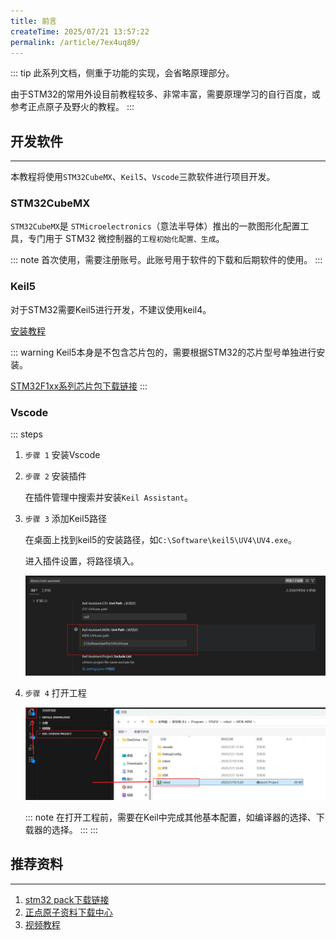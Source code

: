 ```yaml
---
title: 前言
createTime: 2025/07/21 13:57:22
permalink: /article/7ex4uq89/
---
```


::: tip
此系列文档，侧重于功能的实现，会省略原理部分。

由于STM32的常用外设目前教程较多、非常丰富，需要原理学习的自行百度，或参考正点原子及野火的教程。
:::

## 开发软件
---
本教程将使用`STM32CubeMX`、`Keil5`、`Vscode`三款软件进行项目开发。

### STM32CubeMX

`STM32CubeMX`是 `STMicroelectronics`（意法半导体）推出的一款图形化配置工具，专门用于 STM32 微控制器的`工程初始化配置、生成`。

<LinkCard title="STM32CubeMX下载链接" href="https://www.st.com.cn/zh/development-tools/stm32cubemx.html" />

::: note
首次使用，需要注册账号。此账号用于软件的下载和后期软件的使用。
:::

### Keil5

对于STM32需要Keil5进行开发，不建议使用keil4。

<LinkCard title="Keil5百度网盘下载链接" href="https://pan.baidu.com/s/1kAFGKsH4CJ8CqLQgfJPdLQ?pwd=6666" />

[安装教程](https://mp.weixin.qq.com/s/xnSyBCdP94kTttqVqHZyNg?scene=1&click_id=1)

::: warning
Keil5本身是不包含芯片包的，需要根据STM32的芯片型号单独进行安装。

[STM32F1xx系列芯片包下载链接](https://www.keil.arm.com/packs/stm32f1xx_dfp-keil/boards/)
:::


### Vscode

::: steps

1. `步骤 1` 安装Vscode

    <LinkCard title="Vscode下载链接" href="https://code.visualstudio.com/Download" />

2. `步骤 2` 安装插件

    在插件管理中搜索并安装`Keil Assistant`。
3. `步骤 3` 添加Keil5路径

    在桌面上找到keil5的安装路径，如`C:\Software\keil5\UV4\UV4.exe`。

    进入插件设置，将路径填入。

    ![插件路径设置](../picture/插件设置.jpg)

4. `步骤 4` 打开工程

    ![使用插件打开工程](../picture/打开工程.jpg)

    ::: note
    在打开工程前，需要在Keil中完成其他基本配置，如编译器的选择、下载器的选择。
    :::
:::


## 推荐资料
---
1. [stm32 pack下载链接](https://www.keil.arm.com/devices/)
2. [正点原子资料下载中心](http://47.111.11.73/docs/boards/stm32/zdyz_stm32f103_warshipV4.html)
3. [视频教程](https://www.bilibili.com/video/BV12v4y1y7uV/?spm_id_from=333.999.0.0&vd_source=7bc61b3be57793288420595a48ac0104)